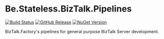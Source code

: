 ﻿# Be.Stateless.BizTalk.Pipelines

[![Build Status](https://dev.azure.com/icraftsoftware/be.stateless/_apis/build/status/Be.Stateless.BizTalk.Pipelines%20Manual%20Release?branchName=master)](https://dev.azure.com/icraftsoftware/be.stateless/_build/latest?definitionId=666&branchName=master)
[![GitHub Release](https://img.shields.io/github/v/release/icraftsoftware/Be.Stateless.BizTalk.Pipelines)](https://github.com/icraftsoftware/Be.Stateless.BizTalk.Pipelines/releases/latest)
[![NuGet Version](https://img.shields.io/nuget/v/Be.Stateless.BizTalk.Pipelines.svg?style=flat)](https://www.nuget.org/packages/Be.Stateless.BizTalk.Pipelines/)

BizTalk.Factory's pipelines for general purpose BizTalk Server development.
